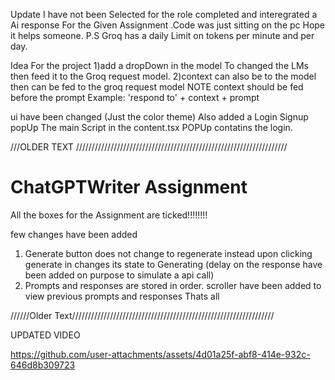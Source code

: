 Update I have not been Selected for the role completed and interegrated a Ai response For the Given Assignment .Code was just sitting on the pc Hope it helps someone. 
P.S Groq has a daily Limit on tokens per minute and per day.


Idea For the project 
1)add a dropDown in the model To changed the LMs then feed it to the Groq request model. 
2)context can also be to the model then can be fed to  the groq request model  NOTE context should be fed before the prompt Example: 'respond to' + context + prompt

ui have been changed (Just the color theme)
Also added a Login Signup popUp
The main Script in the content.tsx 
POPUp contatins the login.



///OLDER TEXT ///////////////////////////////////////////////////////////////////
# ChatGPTWriter Assignment

All the boxes for the Assignment are ticked!!!!!!!!

few changes have been added 
1. Generate button does not change to regenerate instead upon clicking generate in changes its state to Generating (delay on the response have been added on purpose to simulate a api call)
2.  Prompts and responses are stored in order. scroller have been added to view previous prompts and responses
   Thats all 

//////Older Text////////////////////////////////////////////////////////////////


UPDATED VIDEO

https://github.com/user-attachments/assets/4d01a25f-abf8-414e-932c-646d8b309723






